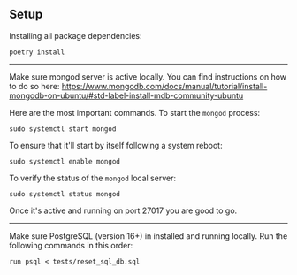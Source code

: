 ## Setup
Installing all package dependencies:
```
poetry install
```
---

Make sure mongod server is active locally. You can find instructions on how to do so here: https://www.mongodb.com/docs/manual/tutorial/install-mongodb-on-ubuntu/#std-label-install-mdb-community-ubuntu 

Here are the most important commands. To start the `mongod` process:
```
sudo systemctl start mongod
```
To ensure that it'll start by itself following a system reboot:
```
sudo systemctl enable mongod
```
To verify the status of the `mongod` local server:
```
sudo systemctl status mongod
```
Once it's active and running on port 27017 you are good to go.

---

Make sure PostgreSQL (version 16+) in installed and running locally. Run the following commands in this order:
```
run psql < tests/reset_sql_db.sql
